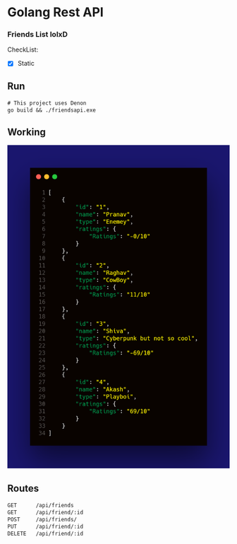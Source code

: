 # Golang Rest API

### Friends List lolxD

CheckList:

- [x] Static

## Run

```
# This project uses Denon
go build && ./friendsapi.exe
```

## Working

![DemoLOLxD](resources/MUX-Golang.png "Demo")

## Routes

```
GET      /api/friends 
GET      /api/friend/:id
POST     /api/friends/ 
PUT      /api/friend/:id
DELETE   /api/friend/:id
```
